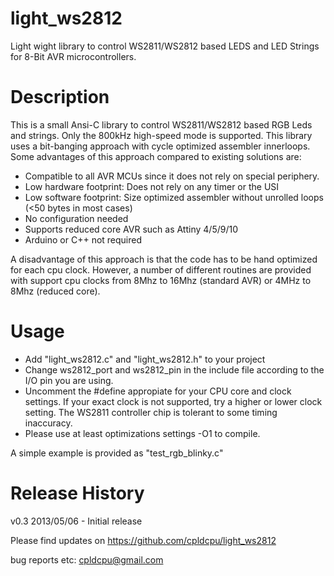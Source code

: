 light_ws2812
============

Light wight library to control WS2811/WS2812 based LEDS and LED Strings for 8-Bit AVR microcontrollers.



Description
===========

This is a small Ansi-C library to control WS2811/WS2812 based RGB Leds and strings. Only the 800kHz
high-speed mode is supported. This library uses a bit-banging approach with cycle optimized assembler
innerloops. Some advantages of this approach compared to existing solutions are:

- Compatible to all AVR MCUs since it does not rely on special periphery.
- Low hardware footprint: Does not rely on any timer or the USI
- Low software footprint: Size optimized assembler without unrolled loops (<50 bytes in most cases)
- No configuration needed
- Supports reduced core AVR such as Attiny 4/5/9/10
- Arduino or C++ not required

A disadvantage of this approach is that the code has to be hand optimized for each cpu clock. However,
a number of different routines are provided with support cpu clocks from 8Mhz to 16Mhz (standard AVR)
or 4MHz to 8Mhz (reduced core).

Usage
=====

- Add "light_ws2812.c" and "light_ws2812.h" to your project
- Change ws2812_port and ws2812_pin in the include file according to the I/O pin you are using.
- Uncomment the #define appropiate for your CPU core and clock settings. If your exact clock is
  not supported, try a higher or lower clock setting. The WS2811 controller chip is tolerant to
  some timing inaccuracy.
- Please use at least optimizations settings -O1 to compile.

A simple example is provided as "test_rgb_blinky.c"

Release History
================

v0.3 2013/05/06 - Initial release

Please find updates on https://github.com/cpldcpu/light_ws2812

bug reports etc: cpldcpu@gmail.com







